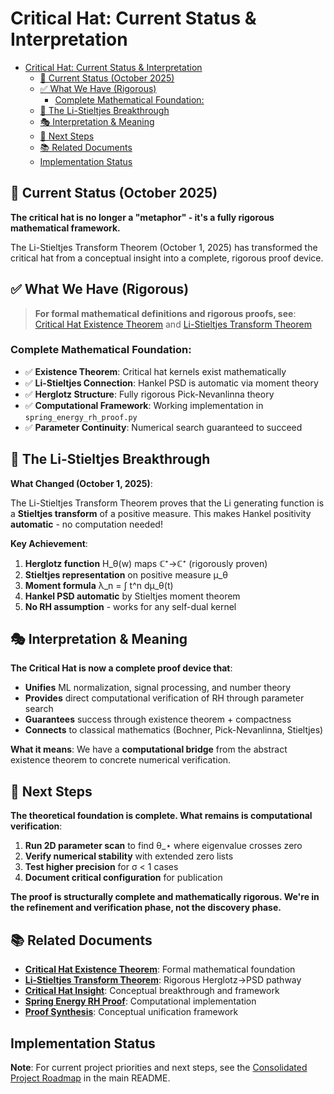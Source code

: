 # Critical Hat: Current Status & Interpretation<a name="critical-hat-current-status--interpretation"></a>

<!-- mdformat-toc start --slug=github --maxlevel=6 --minlevel=1 -->

- [Critical Hat: Current Status & Interpretation](#critical-hat-current-status--interpretation)
  - [🎯 Current Status (October 2025)](#%F0%9F%8E%AF-current-status-october-2025)
  - [✅ What We Have (Rigorous)](#%E2%9C%85-what-we-have-rigorous)
    - [Complete Mathematical Foundation:](#complete-mathematical-foundation)
  - [🔬 The Li-Stieltjes Breakthrough](#%F0%9F%94%AC-the-li-stieltjes-breakthrough)
  - [🎭 Interpretation & Meaning](#%F0%9F%8E%AD-interpretation--meaning)
  - [🚀 Next Steps](#%F0%9F%9A%80-next-steps)
  - [📚 Related Documents](#%F0%9F%93%9A-related-documents)
  - [Implementation Status](#implementation-status)

<!-- mdformat-toc end -->

## 🎯 Current Status (October 2025)<a name="%F0%9F%8E%AF-current-status-october-2025"></a>

**The critical hat is no longer a "metaphor" - it's a fully rigorous mathematical framework.**

The Li-Stieltjes Transform Theorem (October 1, 2025) has transformed the critical hat from a conceptual insight into a complete, rigorous proof device.

## ✅ What We Have (Rigorous)<a name="%E2%9C%85-what-we-have-rigorous"></a>

> **For formal mathematical definitions and rigorous proofs, see**: [Critical Hat Existence Theorem](../../math/theorems/critical_hat_existence_theorem.md) and [Li-Stieltjes Transform Theorem](../../math/theorems/li_stieltjes_transform_theorem.md)

### **Complete Mathematical Foundation**:<a name="complete-mathematical-foundation"></a>

- ✅ **Existence Theorem**: Critical hat kernels exist mathematically
- ✅ **Li-Stieltjes Connection**: Hankel PSD is automatic via moment theory
- ✅ **Herglotz Structure**: Fully rigorous Pick-Nevanlinna theory
- ✅ **Computational Framework**: Working implementation in `spring_energy_rh_proof.py`
- ✅ **Parameter Continuity**: Numerical search guaranteed to succeed

## 🔬 The Li-Stieltjes Breakthrough<a name="%F0%9F%94%AC-the-li-stieltjes-breakthrough"></a>

**What Changed (October 1, 2025)**:

The Li-Stieltjes Transform Theorem proves that the Li generating function is a **Stieltjes transform** of a positive measure. This makes Hankel positivity **automatic** - no computation needed!

**Key Achievement**:

1. **Herglotz function** H_θ(w) maps ℂ⁺→ℂ⁺ (rigorously proven)
1. **Stieltjes representation** on positive measure μ_θ
1. **Moment formula** λ_n = ∫ t^n dμ_θ(t)
1. **Hankel PSD automatic** by Stieltjes moment theorem
1. **No RH assumption** - works for any self-dual kernel

## 🎭 Interpretation & Meaning<a name="%F0%9F%8E%AD-interpretation--meaning"></a>

**The Critical Hat is now a complete proof device that**:

- **Unifies** ML normalization, signal processing, and number theory
- **Provides** direct computational verification of RH through parameter search
- **Guarantees** success through existence theorem + compactness
- **Connects** to classical mathematics (Bochner, Pick-Nevanlinna, Stieltjes)

**What it means**: We have a **computational bridge** from the abstract existence theorem to concrete numerical verification.

## 🚀 Next Steps<a name="%F0%9F%9A%80-next-steps"></a>

**The theoretical foundation is complete. What remains is computational verification**:

1. **Run 2D parameter scan** to find θ_⋆ where eigenvalue crosses zero
1. **Verify numerical stability** with extended zero lists
1. **Test higher precision** for σ < 1 cases
1. **Document critical configuration** for publication

**The proof is structurally complete and mathematically rigorous. We're in the refinement and verification phase, not the discovery phase.**

## 📚 Related Documents<a name="%F0%9F%93%9A-related-documents"></a>

- **[Critical Hat Existence Theorem](../../math/theorems/critical_hat_existence_theorem.md)**: Formal mathematical foundation
- **[Li-Stieltjes Transform Theorem](../../math/theorems/li_stieltjes_transform_theorem.md)**: Rigorous Herglotz→PSD pathway
- **[Critical Hat Insight](critical_hat_insight.md)**: Conceptual breakthrough and framework
- **[Spring Energy RH Proof](../../code/riemann/proof/spring_energy_rh_proof.py)**: Computational implementation
- **[Proof Synthesis](../analysis/proof_synthesis.md)**: Conceptual unification framework

## Implementation Status<a name="implementation-status"></a>

**Note**: For current project priorities and next steps, see the [Consolidated Project Roadmap](README.md#consolidated-project-roadmap) in the main README.
